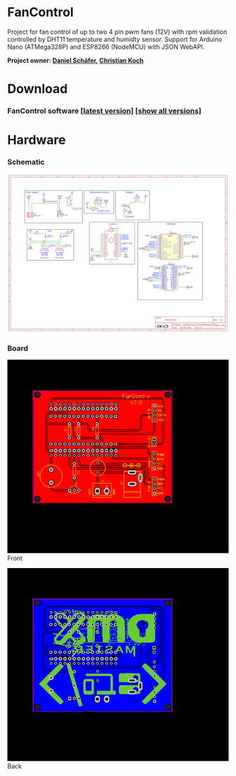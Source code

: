 # FanControl

Project for fan control of up to two 4 pin pwm fans (12V) with rpm validation controlled by DHT11 temperature and humidty sensor. Support for Arduino Nano (ATMega328P) and ESP8266 (NodeMCU) with JSON WebAPI.

**Project owner: [Daniel Schäfer](https://github.com/schaeferservices), [Christian Koch](https://github.com/KochChristian)**

# Download
### FanControl software [[latest version]](https://github.com/schaeferservices/FanControl/releases/latest) [[show all versions]](https://github.com/schaeferservices/FanControl/releases)

# Hardware
### Schematic
![](https://github.com/schaeferservices/FanControl/blob/master/src/FanControl.sch.png?raw=true)

### Board
![](https://github.com/schaeferservices/FanControl/blob/master/src/FanControl.brd.1.png?raw=true)
Front

![](https://github.com/schaeferservices/FanControl/blob/master/src/FanControl.brd.2.png?raw=true)
Back
